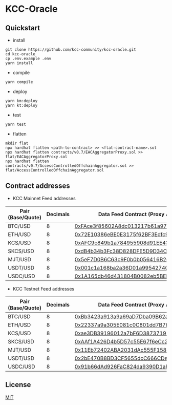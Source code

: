 # KCC-Oracle

## Quickstart

- install

```shell
git clone https://github.com/kcc-community/kcc-oracle.git
cd kcc-oracle
cp .env.example .env
yarn install
```

- compile

```shell
yarn compile
```

- deploy

```shell
yarn km:deploy
yarn kt:deploy
```

- test

```shell
yarn test
```

- flatten

```shell
mkdir flat
npx hardhat flatten <path-to-contract> >> <flat-contract-name>.sol
npx hardhat flatten contracts/v0.7/EACAggregatorProxy.sol >> flat/EACAggregatorProxy.sol
npx hardhat flatten contracts/v0.7/AccessControlledOffchainAggregator.sol >> flat/AccessControlledOffchainAggregator.sol
```

## Contract addresses

- KCC Mainnet Feed addresses

| Pair (Base/Quote) | Decimals | Data Feed Contract (Proxy Address)                                                                                                  |
|-------------------|----------|-------------------------------------------------------------------------------------------------------------------------------------|
| BTC/USD           | 8        | [0xFAce3f85602A8dc013217b61a97a9AFE7B2F276F](https://scan.kcc.io/address/0xFAce3f85602A8dc013217b61a97a9AFE7B2F276F/read-contract)  |
| ETH/USD           | 8        | [0x72E10386eBE0E3175f62BF3Edfc9A64aC3c5918a](https://scan.kcc.io/address/0x72E10386eBE0E3175f62BF3Edfc9A64aC3c5918a/read-contract)  |
| KCS/USD           | 8        | [0xAFC9c849b1a784955908d91EE43A3203fBC1f950](https://scan.kcc.io/address/0xAFC9c849b1a784955908d91EE43A3203fBC1f950/read-contract)  |
| SKCS/USD          | 8        | [0xdB4b34b3Fc38D828DFE5D9D34CcF0f5f15c09684](https://scan.kcc.io/address/0xdB4b34b3Fc38D828DFE5D9D34CcF0f5f15c09684/read-contract)  |
| MJT/USD           | 8        | [0x5eF7D0B6C63c9F0b0b056416B2dBA95cC02473a3](https://scan.kcc.io/address/0x5eF7D0B6C63c9F0b0b056416B2dBA95cC02473a3/read-contract)  |
| USDT/USD          | 8        | [0x001c1a168ba2a36D01a99542740C375c51615161](https://scan.kcc.io/address/0x001c1a168ba2a36D01a99542740C375c51615161/read-contract)  |
| USDC/USD          | 8        | [0x1A165db46d431804B0082eb5BEbc307ffb97e31b](https://scan.kcc.io/address/0x1A165db46d431804B0082eb5BEbc307ffb97e31b/read-contract)  |

- KCC Testnet Feed addresses

| Pair (Base/Quote) | Decimals | Data Feed Contract (Proxy Address)                                                                                                                |
|-------------------|----------|---------------------------------------------------------------------------------------------------------------------------------------------------|
| BTC/USD           | 8        | [0xBb3423a913a9a69aD7Dba09B62abdFDE4643BAe4](https://scan-testnet.kcc.network/address/0xBb3423a913a9a69aD7Dba09B62abdFDE4643BAe4/read-contract)   |
| ETH/USD           | 8        | [0x22337a9a305E081c0C801dd7B7b8eCF4966660bB](https://scan-testnet.kcc.network/address/0x22337a9a305E081c0C801dd7B7b8eCF4966660bB/read-contract)   |
| KCS/USD           | 8        | [0xae3DB39196012a7bF6D38737192F260cdFE1E7Ec](https://scan-testnet.kcc.network/address/0xae3DB39196012a7bF6D38737192F260cdFE1E7Ec/read-contract)   |
| SKCS/USD          | 8        | [0xAAf1A426D4b5D57c55E67f6eCc2918c698D94359](https://scan-testnet.kcc.network/address/0xAAf1A426D4b5D57c55E67f6eCc2918c698D94359/read-contract)   |
| MJT/USD           | 8        | [0x11Eb72402ABA2031dAc555F158e23614009b1b6f](https://scan-testnet.kcc.network/address/0x11Eb72402ABA2031dAc555F158e23614009b1b6f/read-contract)   |
| USDT/USD          | 8        | [0x2bE470B8BD3CF5655dcC666CDe37E3E4D6cf3168](https://scan-testnet.kcc.network/address/0x2bE470B8BD3CF5655dcC666CDe37E3E4D6cf3168/read-contract)   |
| USDC/USD          | 8        | [0x91b66dAd926FaC824da9390D1aF6f68db391A5c0](https://scan-testnet.kcc.network/address/0x91b66dAd926FaC824da9390D1aF6f68db391A5c0/read-contract)   |


## License

[MIT](LICENSE)